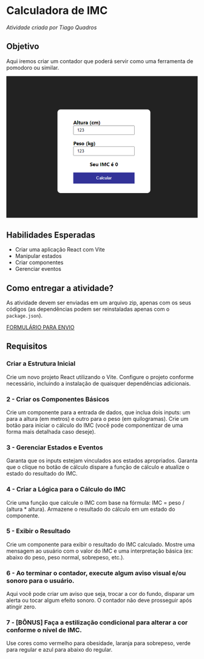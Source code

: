 # Calculadora de IMC
*Atividade criada por Tiago Quadros*

## Objetivo
Aqui iremos criar um contador que poderá servir como uma ferramenta de pomodoro ou similar.

![Exemplo](exemplo.png)

## Habilidades Esperadas
- Criar uma aplicação React com Vite
- Manipular estados
- Criar componentes
- Gerenciar eventos

## Como entregar a atividade?
As atividade devem ser enviadas em um arquivo zip, apenas com os seus códigos (as dependências podem ser reinstaladas apenas com o `package.json`).

[FORMULÁRIO PARA ENVIO](https://forms.gle/iJKx4yrXPouE5KpU8)

## Requisitos

### Criar a Estrutura Inicial
Crie um novo projeto React utilizando o Vite.
Configure o projeto conforme necessário, incluindo a instalação de quaisquer dependências adicionais.

### 2 - Criar os Componentes Básicos
Crie um componente para a entrada de dados, que inclua dois inputs: um para a altura (em metros) e outro para o peso (em quilogramas).
Crie um botão para iniciar o cálculo do IMC (você pode componentizar de uma forma mais detalhada caso deseje).

### 3 - Gerenciar Estados e Eventos
Garanta que os inputs estejam vinculados aos estados apropriados.
Garanta que o clique no botão de cálculo dispare a função de cálculo e atualize o estado do resultado do IMC.

### 4 - Criar a Lógica para o Cálculo do IMC
Crie uma função que calcule o IMC com base na fórmula: IMC = peso / (altura * altura).
Armazene o resultado do cálculo em um estado do componente.

### 5 - Exibir o Resultado
Crie um componente para exibir o resultado do IMC calculado.
Mostre uma mensagem ao usuário com o valor do IMC e uma interpretação básica (ex: abaixo do peso, peso normal, sobrepeso, etc.).

### 6 - Ao terminar o contador, execute algum aviso visual e/ou sonoro para o usuário.
Aqui você pode criar um aviso que seja, trocar a cor do fundo, disparar um alerta ou tocar algum efeito sonoro.
O contador não deve prosseguir após atingir zero.

### 7 - [BÔNUS] Faça a estilização condicional para alterar a cor conforme o nível de IMC.
Use cores como vermelho para obesidade, laranja para sobrepeso, verde para regular e azul para abaixo do regular.